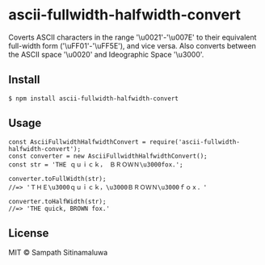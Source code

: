 
# ascii-fullwidth-halfwidth-convert

Coverts ASCII characters in the range '\u0021'-'\u007E' to their equivalent full-width form ('\uFF01'-'\uFF5E'), and vice versa. Also converts between the ASCII space '\u0020' and Ideographic Space '\u3000'.

## Install

```
$ npm install ascii-fullwidth-halfwidth-convert
```

## Usage

```
const AsciiFullwidthHalfwidthConvert = require('ascii-fullwidth-halfwidth-convert');
const converter = new AsciiFullwidthHalfwidthConvert();
const str = 'THE ｑｕｉｃｋ， ＢＲＯＷＮ\u3000fox.';

converter.toFullWidth(str);
//=> 'ＴＨＥ\u3000ｑｕｉｃｋ，\u3000ＢＲＯＷＮ\u3000ｆｏｘ．'

converter.toHalfWidth(str);
//=> 'THE quick, BROWN fox.'
```

## License

MIT © Sampath Sitinamaluwa
